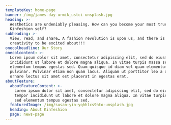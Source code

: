 ```yaml
---
templateKey: home-page
banner: /img/james-day-urmik_ustci-unsplash.jpg
heading: >-
  Aesthetics are undeniably pleasing. How can you become your most true
  Kinfeshion self?  
subheading: >-
  View, read, and share… A fashion revolution is upon us, and there is much
  creativity to be excited about!!!
onecolheadline: Our Story
onecolcontent: >-
  Lorem ipsum dolor sit amet, consectetur adipiscing elit, sed do eiusmod tempor
  incididunt ut labore et dolore magna aliqua. In vitae turpis massa sed
  elementum tempus egestas sed. Quam quisque id diam vel quam elementum
  pulvinar. Pulvinar etiam non quam lacus. Aliquam ut porttitor leo a diam. Ut
  ornare lectus sit amet est placerat in egestas erat.
aboutFeature:
  aboutFeatureContent: >-
    Lorem ipsum dolor sit amet, consectetur adipiscing elit, sed do eiusmod
    tempor incididunt ut labore et dolore magna aliqua. In vitae turpis massa
    sed elementum tempus egestas sed.
  featuredImage: /img/susan-yin-yqhhlcs9hto-unsplash.jpg
  heading: About Kinfeshion
  page: news-page
---
```

